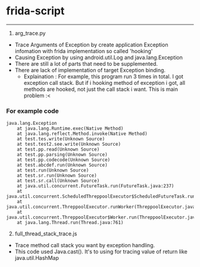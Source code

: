 # frida-script
-----


1. arg_trace.py
- Trace Arguments of Exception by create application Exception infomation with frida implementation so called 'hooking'
- Causing Exception by using android.util.Log and java.lang.Exception
- There are still a lot of parts that need to be supplemented.
- There are lack of implementation of target Exception binding.
  - Explaination : For example, this program run 3 times in total. I got exception call stack. But if i hooking method of exception i got, all methods are hooked, not just the call stack i want. This is main problem :<

### For example code
```
java.lang.Exception
	at java.lang.Runtime.exec(Native Method)
	at java.lang.reflect.Method.invoke(Native Method)
	at test.tes.write(Unknown Source)
	at test.test2.see.write(Unknown Source)
	at test.pp.read(Unknown Source)
	at test.pp.parsing(Unknown Source)
	at test.pp.codecode(Unknown Source)
	at test.abcdef.run(Unknown Source)
	at test.run(Unknown Source)
	at test.sr.run(Unknown Source)
	at test.sr.call(Unknown Source)
	at java.util.concurrent.FutureTask.run(FutureTask.java:237)
	at java.util.concurrent.ScheduledThreppoolExecutor$ScheduledFutureTask.run(ScheduledThreppoolExecutor.java:272)
	at java.util.concurrent.ThreppoolExecutor.runWorker(ThreppoolExecutor.java:1133)
	at java.util.concurrent.ThreppoolExecutor$Worker.run(ThreppoolExecutor.java:607)
	at java.lang.Thread.run(Thread.java:761)

```


2. full_thread_stack_trace.js
- Trace method call stack you want by exception handling.
- This code used Java.cast(). It's to using for tracing value of return like java.util.HashMap  

